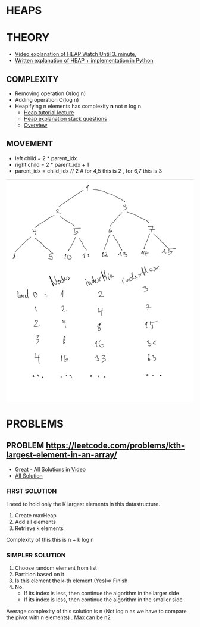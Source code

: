# HEAPS

# THEORY

+ [Video explanation of HEAP Watch Until 3. minute, ](https://www.youtube.com/watch?v=t0Cq6tVNRBA)
+ [Written explanation of HEAP + implementation in Python](https://www.askpython.com/python/examples/min-heap)

## COMPLEXITY

+ Removing operation O(log n)
+ Adding operation O(log n)
+ Heapifying n elements has complexity **n** not n log n
    + [Heap tutorial lecture](http://www.cs.umd.edu/~meesh/351/mount/lectures/lect14-heapsort-analysis-part.pdf)
    + [Heap explanation stack questions](https://stackoverflow.com/questions/9755721/how-can-building-a-heap-be-on-time-complexity)
    + [Overview](https://www.geeksforgeeks.org/time-complexity-of-building-a-heap/)


## MOVEMENT


+ left child = 2 * parent_idx 
+ right child = 2 * parent_idx + 1
+ parent_idx = child_idx // 2  # for 4,5 this is 2 , for 6,7 this is 3 


![](heaps.png)

# PROBLEMS

## PROBLEM https://leetcode.com/problems/kth-largest-element-in-an-array/

+ [Great - All Solutions in Video](https://www.youtube.com/watch?v=XEmy13g1Qxc&ab_channel=NeetCode)
+ [All Solution](https://www.interviewbit.com/blog/kth-largest-element-of-array/)
### FIRST SOLUTION

I need to hold only the K largest elements in this datastructure. 

1. Create maxHeap 
2. Add all elements 
3. Retrieve k elements 

Complexity of this this is n + k log n


### SIMPLER SOLUTION

1. Choose random element from list 
2. Partition based on it 
3. Is this element the k-th element (Yes)=> Finish 
4. No. 
   + If its index is less, then continue the algorithm in the larger side
   + If its index is less, then continue the algorithm in the smaller side 

Average complexity of this solution is n (Not log n as we have to compare the pivot with n elements) . 
Max can be n2


